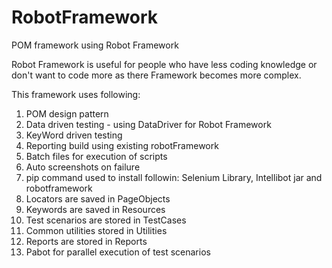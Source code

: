 # RobotFramework
POM framework using Robot Framework

Robot Framework is useful for people who have less coding knowledge or don't want to code more as there Framework becomes more complex. 

This framework uses following: 
1) POM design pattern
2) Data driven testing - using DataDriver for Robot Framework
3) KeyWord driven testing
4) Reporting build using existing robotFramework
5) Batch files for execution of scripts
6) Auto screenshots on failure
7) pip command used to install followin:
 Selenium Library, Intellibot jar and robotframework
8) Locators are saved in PageObjects
9) Keywords are saved in Resources
10) Test scenarios are stored in TestCases
11) Common utilities stored in Utilities
12) Reports are stored in Reports
13) Pabot for parallel execution of test scenarios
